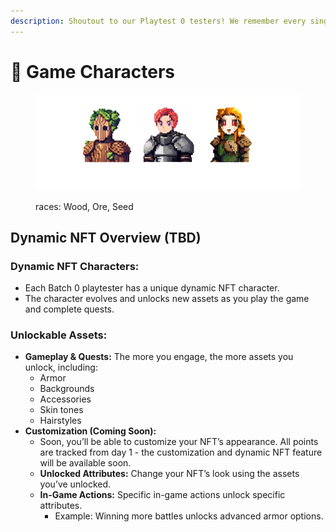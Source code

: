 ```yaml
---
description: Shoutout to our Playtest 0 testers! We remember every single one of you 🫰
---
```


# 🤹 Game Characters

<figure><img src="../.gitbook/assets/Screenshot_2024-08-24_at_18.50.50-removebg-preview.png" alt=""><figcaption><p>races: Wood, Ore, Seed</p></figcaption></figure>

## **Dynamic NFT Overview (TBD)**

### **Dynamic NFT Characters:**

* Each Batch 0 playtester has a unique dynamic NFT character.
* The character evolves and unlocks new assets as you play the game and complete quests.

### **Unlockable Assets:**

* **Gameplay & Quests:** The more you engage, the more assets you unlock, including:
  * Armor
  * Backgrounds
  * Accessories
  * Skin tones
  * Hairstyles
* **Customization (Coming Soon):**
  * Soon, you’ll be able to customize your NFT’s appearance. All points are tracked from day 1 - the customization and dynamic NFT feature will be available soon.
  * **Unlocked Attributes:** Change your NFT’s look using the assets you’ve unlocked.
  * **In-Game Actions:** Specific in-game actions unlock specific attributes.
    * Example: Winning more battles unlocks advanced armor options.
